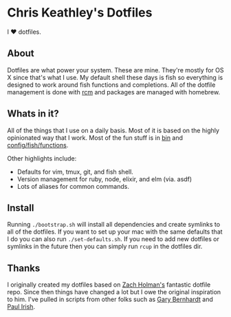 # Chris Keathley's Dotfiles

I :heart: dotfiles.

## About

Dotfiles are what power your system. These are mine. They're mostly for OS X
since that's what I use. My default shell these days is fish so everything is
designed to work around fish functions and completions. All of the dotfile
management is done with [rcm](https://github.com/thoughtbot/rcm) and packages
are managed with homebrew.

## Whats in it?

All of the things that I use on a daily basis. Most of it is based on the
highly opinionated way that I work. Most of the fun stuff is in [bin](https://github.com/keathley/dotfiles/tree/master/bin) and [config/fish/functions](https://github.com/keathley/dotfiles/tree/master/config/fish/functions).

Other highlights include:

* Defaults for vim, tmux, git, and fish shell.
* Version management for ruby, node, elixir, and elm (via. asdf)
* Lots of aliases for common commands.

## Install

Running `./bootstrap.sh` will install all dependencies and create symlinks to
all of the dotfiles. If you want to set up your mac with the same defaults that
I do you can also run `./set-defaults.sh`. If you need to add new dotfiles or
symlinks in the future then you can simply run `rcup` in the dotfiles dir.

## Thanks

I originally created my dotfiles based on [Zach Holman's](https://github.com/holman/dotfiles) fantastic dotfile repo. Since then things have changed a lot but I owe the original inspiration to him. I've pulled in scripts from other folks such as [Gary Bernhardt](https://github.com/garybernhardt/dotfiles) and [Paul Irish](https://github.com/paulirish/dotfiles).

